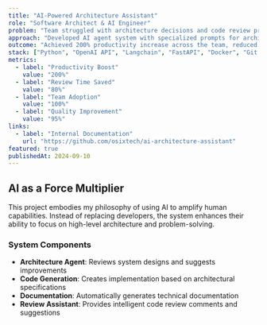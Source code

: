 ```yaml
---
title: "AI-Powered Architecture Assistant"
role: "Software Architect & AI Engineer"
problem: "Team struggled with architecture decisions and code review processes, spending too much time on implementation details instead of system design."
approach: "Developed AI agent system with specialized prompts for architecture review, code generation, and technical documentation to multiply team productivity."
outcome: "Achieved 200% productivity increase across the team, reduced code review time by 80%, and improved architecture consistency across all projects."
stack: ["Python", "OpenAI API", "Langchain", "FastAPI", "Docker", "Git Hooks", "Custom Prompts"]
metrics:
  - label: "Productivity Boost"
    value: "200%"
  - label: "Review Time Saved"
    value: "80%"
  - label: "Team Adoption"
    value: "100%"
  - label: "Quality Improvement"
    value: "95%"
links:
  - label: "Internal Documentation"
    url: "https://github.com/osixtech/ai-architecture-assistant"
featured: true
publishedAt: 2024-09-10
---
```


## AI as a Force Multiplier

This project embodies my philosophy of using AI to amplify human capabilities. Instead of replacing developers, the system enhances their ability to focus on high-level architecture and problem-solving.

### System Components

- **Architecture Agent**: Reviews system designs and suggests improvements
- **Code Generation**: Creates implementation based on architectural specifications  
- **Documentation**: Automatically generates technical documentation
- **Review Assistant**: Provides intelligent code review comments and suggestions